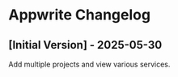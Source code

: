 # Appwrite Changelog

## [Initial Version] - 2025-05-30

Add multiple projects and view various services.